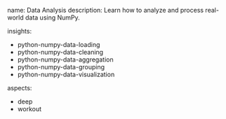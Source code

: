 name: Data Analysis
description: Learn how to analyze and process real-world data using NumPy.

insights:
  - python-numpy-data-loading
  - python-numpy-data-cleaning
  - python-numpy-data-aggregation
  - python-numpy-data-grouping
  - python-numpy-data-visualization

aspects:
  - deep
  - workout 